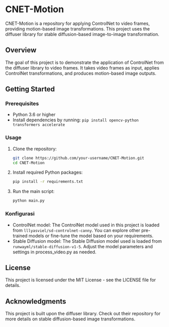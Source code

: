 # CNET-Motion

CNET-Motion is a repository for applying ControlNet to video frames, providing motion-based image transformations. This project uses the diffuser library for stable diffusion-based image-to-image transformation.

## Overview

The goal of this project is to demonstrate the application of ControlNet from the diffuser library to video frames. It takes video frames as input, applies ControlNet transformations, and produces motion-based image outputs.

## Getting Started

### Prerequisites

- Python 3.6 or higher
- Install dependencies by running: `pip install opencv-python transformers accelerate`

### Usage

1. Clone the repository:
   ```bash
   git clone https://github.com/your-username/CNET-Motion.git
   cd CNET-Motion

2. Install required Python packages:
   ```bash
   pip install -r requirements.txt

3. Run the main script:
   ```bash
   python main.py

### Konfigurasi
- ControlNet model: The ControlNet model used in this project is loaded from `lllyasviel/sd-controlnet-canny`. You can explore other pre-trained models or fine-tune the model based on your requirements.
- Stable Diffusion model: The Stable Diffusion model used is loaded from `runwayml/stable-diffusion-v1-5`. Adjust the model parameters and settings in process_video.py as needed.

## License
This project is licensed under the MIT License - see the LICENSE file for details.

## Acknowledgments
This project is built upon the diffuser library. Check out their repository for more details on stable diffusion-based image transformations.
